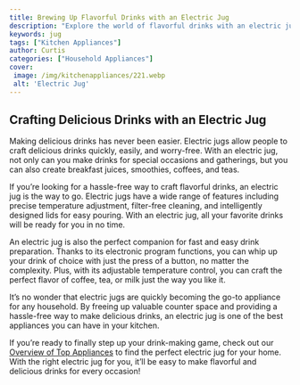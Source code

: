 ```yaml
---
title: Brewing Up Flavorful Drinks with an Electric Jug
description: "Explore the world of flavorful drinks with an electric jug Make your own muddled margaritas cold-brewed coffee quick syrups and more Learn the difference between a MOCKtail and a COCKtail Find the best electric jug for your needs and create delicious drinks that impress"
keywords: jug
tags: ["Kitchen Appliances"]
author: Curtis
categories: ["Household Appliances"]
cover: 
 image: /img/kitchenappliances/221.webp
 alt: 'Electric Jug'
---
```

## Crafting Delicious Drinks with an Electric Jug
Making delicious drinks has never been easier. Electric jugs allow people to craft delicious drinks quickly, easily, and worry-free. With an electric jug, not only can you make drinks for special occasions and gatherings, but you can also create breakfast juices, smoothies, coffees, and teas.

If you’re looking for a hassle-free way to craft flavorful drinks, an electric jug is the way to go. Electric jugs have a wide range of features including precise temperature adjustment, filter-free cleaning, and intelligently designed lids for easy pouring. With an electric jug, all your favorite drinks will be ready for you in no time.

An electric jug is also the perfect companion for fast and easy drink preparation. Thanks to its electronic program functions, you can whip up your drink of choice with just the press of a button, no matter the complexity. Plus, with its adjustable temperature control, you can craft the perfect flavor of coffee, tea, or milk just the way you like it.

It’s no wonder that electric jugs are quickly becoming the go-to appliance for any household. By freeing up valuable counter space and providing a hassle-free way to make delicious drinks, an electric jug is one of the best appliances you can have in your kitchen.

If you’re ready to finally step up your drink-making game, check out our [Overview of Top Appliances](./pages/appliance-overview) to find the perfect electric jug for your home. With the right electric jug for you, it’ll be easy to make flavorful and delicious drinks for every occasion!
